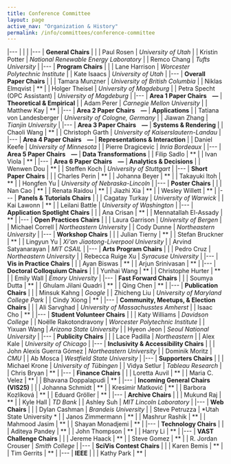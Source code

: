 ```yaml
---
title: Conference Committee
layout: page
active_nav: "Organization & History"
permalink: /info/committees/conference-committee
---
```


|---
| | |
|---
| **General Chairs** | |
| Paul Rosen | *University of Utah* |
| Kristin Potter | *National Renewable Energy Laboratory* |
| Remco Chang | *Tufts University* |
|---
| **Program Chairs** | |
| Lane Harrison | *Worcester Polytechnic Institute* |
| Kate Isaacs | *University of Utah* |
|---
| **Overall Paper Chairs** | |
| Tamara Munzner | *University of British Columbia* |
| Niklas Elmqvist | ** |
| Holger Theisel | *University of Magdeburg* |
| Petra Specht (OPC Assistant) | *University of Magdeburg* |
|---
| **Area 1 Paper Chairs  &nbsp;&nbsp;&nbsp;—** | **Theoretical & Empirical** |
| Adam Perer | *Carnegie Mellon University* |
| Matthew Kay | ** |
|---
| **Area 2 Paper Chairs  &nbsp;&nbsp;&nbsp;—** | **Applications** |
| Tatiana von Landesberger | *University of Cologne, Germany* |
| Jiawan Zhang | *Tianjin University* |
|---
| **Area 3 Paper Chairs  &nbsp;&nbsp;&nbsp;—** | **Systems & Rendering** |
| Chaoli Wang | ** |
| Christoph Garth | *University of Kaiserslautern-Landau* |
|---
| **Area 4 Paper Chairs  &nbsp;&nbsp;&nbsp;—** | **Representations & Interaction** |
| Daniel Keefe | *University of Minnesota* |
| Pierre Dragicevic | *Inria Bordeaux* |
|---
| **Area 5 Paper Chairs  &nbsp;&nbsp;&nbsp;—** | **Data Transformations** |
| Filip Sadlo | ** |
| Ivan Viola | ** |
|---
| **Area 6 Paper Chairs  &nbsp;&nbsp;&nbsp;—** | **Analytics & Decisions** |
| Wenwen Dou | ** |
| Steffen Koch | *University of Stuttgart* |
|---
| **Short Paper Chairs** | |
| Charles Perin | ** |
| Johanna Beyer | ** |
| Takayuki Itoh | ** |
| Hongfen Yu | *University of Nebraska-Lincoln* |
|---
| **Poster Chairs** | |
| Nan Cao | ** |
| Renata Raidou | ** |
| Jiazhi Xia | ** |
| Wesley Willett | ** |
|---
| **Panels & Tutorials Chairs** | |
| Cagatay Turkay | *University of Warwick* |
| Kai Lawonn | ** |
| Leilani Battle | *University of Washington* |
|---
| **Application Spotlight Chairs** | |
| Ana Crisan | ** |
| Mennatallah El-Assady | ** |
|---
| **Open Practices Chairs** | |
| Laura Garrison | *University of Bergen* |
| Michael Correll | *Northeastern University* |
| Cody Dunne | *Northeastern University* |
|---
| **Workshop Chairs** | |
| Julian Tierny | ** |
| Stefan Bruckner | ** |
| Lingyun Yu | *Xi'an Jiaotong-Liverpool University* |
| Arvind Satyanarayan | *MIT CSAIL* |
|---
| **Arts Program Chairs** | |
| Pedro Cruz | *Northeastern University* |
| Rebecca Ruige Xu | *Syracuse University* |
|---
| **Vis in Practice Chairs** | |
| Ayan Biswas | ** |
| Arjun Srinivasan | ** |
|---
| **Doctoral Colloquium Chairs** | |
| Yunhai Wang | ** |
| Christophe Hurter | ** |
| Emily Wall | *Emory University* |
|---
| **Fast Forward Chairs** | |
| Soumya Dutta | ** |
| Ghulam Jilani Quadri | ** |
| Qing Chen | ** |
|---
| **Publication Chairs** | |
| Minsuk Kahng | *Google* |
| Zhicheng Liu | *University of Maryland College Park* |
| Cindy Xiong | ** |
|---
| **Community, Meetups, & Election Chairs** | |
| Ali Sarvghad | *University of Massachusstes Amherst* |
| Isaac Cho | ** |
|---
| **Student Volunteer Chairs** | |
| Katy Williams | *Davidson College* |
| Noëlle Rakotondravony | *Worcester Polytechnic Institute* |
| Yixuan Wang | *Arizona State University* |
| Hyeon Jeon | *Seoul National University* |
|---
| **Publicity Chairs** | |
| Lace Padilla | *Northeastern* |
| Alex Kale | *University of Chicago* |
|---
| **Inclusivity & Accessibility Chairs** | |
| John Alexis Guerra Gómez | *Northeastern University* |
| Dominik Moritz | *CMU* |
| Ab Mosca | *Westfield State University* |
|---
| **Supporters Chairs** | |
| Michael Krone | *University of Tübingen* |
| Vidya Setlur | *Tableau Research* |
| Chris Bryan | ** |
|---
| **Finance Chairs** | |
| Loretta Auvil | ** |
| Maria C. Velez | ** |
| Bhavana Doppalapudi | ** |
|---
| **Incoming General Chairs (VIS25)** | |
| Johanna Schmidt | ** |
| Kresimir Matković | ** |
| Barbora Kozlíková | ** |
| Eduard Gröller | ** |
|---
| **Archive Chairs** | |
| Mukund Raj | ** |
| Kyle Hall | *TD Bank* |
| Ashley Suh | *MIT Lincoln Laboratory* |
|---
| **Web Chairs** | |
| Dylan Cashman | *Brandeis University* |
| Steve Petruzza | *Utah State University * |
| Janos Zimmermann | ** |
| Mashrur Rashik | ** |
| Mahmood Jasim | ** |
| Shayan Monadjemi | ** |
|---
| **Technology Chairs** | |
| Aditeya Pandey | ** |
| John Thompson | ** |
| Harry Li | ** |
|---
| **VAST Challenge Chairs** | |
| Jereme Haack | ** |
| Steve Gomez | ** |
| R. Jordan Crouser | *Smith College* |
|---
| **SciVis Contest Chairs** | |
| Karen Bemis | ** |
| Tim Gerrits | ** |
|---
| **IEEE** | |
| Kathy Park | ** |
